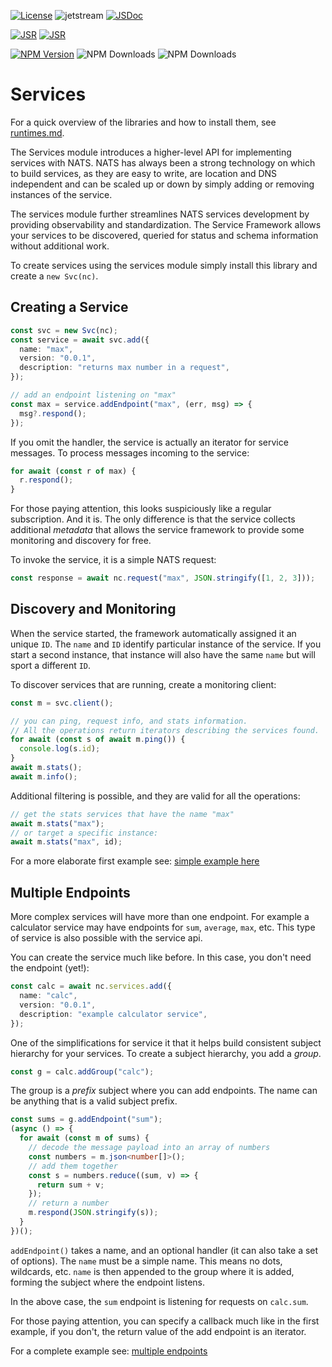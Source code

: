 [![License](https://img.shields.io/badge/Licence-Apache%202.0-blue.svg)](./LICENSE)
![jetstream](https://github.com/nats-io/nats.js/actions/workflows/services.yml/badge.svg)
[![JSDoc](https://img.shields.io/badge/JSDoc-reference-blue)](https://nats-io.github.io/nats.js/services/index.html)

[![JSR](https://jsr.io/badges/@nats-io/kv)](https://jsr.io/@nats-io/services)
[![JSR](https://jsr.io/badges/@nats-io/kv/score)](https://jsr.io/@nats-io/services)

[![NPM Version](https://img.shields.io/npm/v/%40nats-io%2Fservices)](https://www.npmjs.com/package/@nats-io/services)
![NPM Downloads](https://img.shields.io/npm/dt/%40nats-io%2Fservices)
![NPM Downloads](https://img.shields.io/npm/dm/%40nats-io%2Fservices)

# Services

For a quick overview of the libraries and how to install them, see
[runtimes.md](../runtimes.md).

The Services module introduces a higher-level API for implementing services with
NATS. NATS has always been a strong technology on which to build services, as
they are easy to write, are location and DNS independent and can be scaled up or
down by simply adding or removing instances of the service.

The services module further streamlines NATS services development by providing
observability and standardization. The Service Framework allows your services to
be discovered, queried for status and schema information without additional
work.

To create services using the services module simply install this library and
create a `new Svc(nc)`.

## Creating a Service

```typescript
const svc = new Svc(nc);
const service = await svc.add({
  name: "max",
  version: "0.0.1",
  description: "returns max number in a request",
});

// add an endpoint listening on "max"
const max = service.addEndpoint("max", (err, msg) => {
  msg?.respond();
});
```

If you omit the handler, the service is actually an iterator for service
messages. To process messages incoming to the service:

```typescript
for await (const r of max) {
  r.respond();
}
```

For those paying attention, this looks suspiciously like a regular subscription.
And it is. The only difference is that the service collects additional
_metadata_ that allows the service framework to provide some monitoring and
discovery for free.

To invoke the service, it is a simple NATS request:

```typescript
const response = await nc.request("max", JSON.stringify([1, 2, 3]));
```

## Discovery and Monitoring

When the service started, the framework automatically assigned it an unique
`ID`. The `name` and `ID` identify particular instance of the service. If you
start a second instance, that instance will also have the same `name` but will
sport a different `ID`.

To discover services that are running, create a monitoring client:

```typescript
const m = svc.client();

// you can ping, request info, and stats information.
// All the operations return iterators describing the services found.
for await (const s of await m.ping()) {
  console.log(s.id);
}
await m.stats();
await m.info();
```

Additional filtering is possible, and they are valid for all the operations:

```typescript
// get the stats services that have the name "max"
await m.stats("max");
// or target a specific instance:
await m.stats("max", id);
```

For a more elaborate first example see:
[simple example here](examples/01_services.ts)

## Multiple Endpoints

More complex services will have more than one endpoint. For example a calculator
service may have endpoints for `sum`, `average`, `max`, etc. This type of
service is also possible with the service api.

You can create the service much like before. In this case, you don't need the
endpoint (yet!):

```typescript
const calc = await nc.services.add({
  name: "calc",
  version: "0.0.1",
  description: "example calculator service",
});
```

One of the simplifications for service it that it helps build consistent subject
hierarchy for your services. To create a subject hierarchy, you add a _group_.

```typescript
const g = calc.addGroup("calc");
```

The group is a _prefix_ subject where you can add endpoints. The name can be
anything that is a valid subject prefix.

```typescript
const sums = g.addEndpoint("sum");
(async () => {
  for await (const m of sums) {
    // decode the message payload into an array of numbers
    const numbers = m.json<number[]>();
    // add them together
    const s = numbers.reduce((sum, v) => {
      return sum + v;
    });
    // return a number
    m.respond(JSON.stringify(s));
  }
})();
```

`addEndpoint()` takes a name, and an optional handler (it can also take a set of
options). The `name` must be a simple name. This means no dots, wildcards, etc.
`name` is then appended to the group where it is added, forming the subject
where the endpoint listens.

In the above case, the `sum` endpoint is listening for requests on `calc.sum`.

For those paying attention, you can specify a callback much like in the first
example, if you don't, the return value of the add endpoint is an iterator.

For a complete example see:
[multiple endpoints](examples/02_multiple_endpoints.ts)
